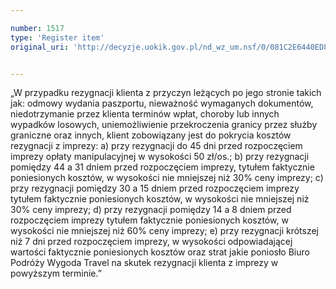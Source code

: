 ```yaml
---

number: 1517
type: 'Register item'
original_uri: 'http://decyzje.uokik.gov.pl/nd_wz_um.nsf/0/081C2E6440ED8484C12575050036FC3C?OpenDocument'


---
```


„W przypadku rezygnacji klienta z przyczyn leżących po jego stronie takich jak: odmowy wydania paszportu, nieważność wymaganych dokumentów, niedotrzymanie przez klienta terminów wpłat, choroby lub innych wypadków losowych, uniemożliwienie przekroczenia granicy przez służby graniczne oraz innych, klient zobowiązany jest do pokrycia kosztów rezygnacji z imprezy: a) przy rezygnacji do 45 dni przed rozpoczęciem imprezy opłaty manipulacyjnej w wysokości 50 zł/os.; b) przy rezygnacji pomiędzy 44 a 31 dniem przed rozpoczęciem imprezy, tytułem faktycznie poniesionych kosztów, w wysokości nie mniejszej niż 30% ceny imprezy; c) przy rezygnacji pomiędzy 30 a 15 dniem przed rozpoczęciem imprezy tytułem faktycznie poniesionych kosztów, w wysokości nie mniejszej niż 30% ceny imprezy; d) przy rezygnacji pomiędzy 14 a 8 dniem przed rozpoczęciem imprezy tytułem faktycznie poniesionych kosztów, w wysokości nie mniejszej niż 60% ceny imprezy; e) przy rezygnacji krótszej niż 7 dni przed rozpoczęciem imprezy, w wysokości odpowiadającej wartości faktycznie poniesionych kosztów oraz strat jakie poniosło Biuro Podróży Wygoda Travel na skutek rezygnacji klienta z imprezy w powyższym terminie.”
